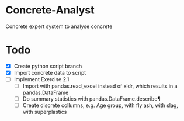 # Concrete-Analyst
Concrete expert system to analyse concrete

# Todo
- [x] Create python script branch
- [x] Import concrete data to script
- [ ] Implement Exercise 2.1
  - [ ] Import with pandas.read_excel instead of xldr, which results in a pandas.DataFrame
  - [ ] Do summary statistics with pandas.DataFrame.describe¶
  - [ ] Create discrete collumns, e.g. Age group, with fly ash, with slag, with superplastics
